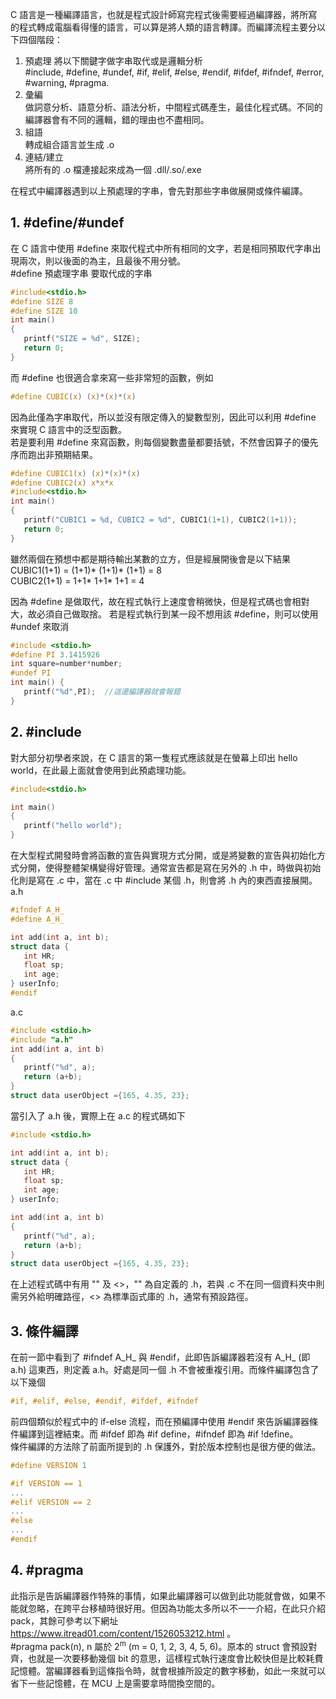 C 語言是一種編譯語言，也就是程式設計師寫完程式後需要經過編譯器，將所寫的程式轉成電腦看得懂的語言，可以算是將人類的語言轉譯。而編譯流程主要分以下四個階段：
1. 預處理
   將以下關鍵字做字串取代或是邏輯分析\
   #include, #define, #undef, #if, #elif, #else, #endif, #ifdef, #ifndef, #error, #warning, #pragma. 
2. 彙編\
   做詞意分析、語意分析、語法分析，中間程式碼產生，最佳化程式碼。不同的編譯器會有不同的邏輯，錯的理由也不盡相同。
3. 組語\
   轉成組合語言並生成 .o
4. 連結/建立\
   將所有的 .o 檔連接起來成為一個 .dll/.so/.exe
   
在程式中編譯器遇到以上預處理的字串，會先對那些字串做展開或條件編譯。

## 1. #define/#undef
在 C 語言中使用 #define 來取代程式中所有相同的文字，若是相同預取代字串出現兩次，則以後面的為主，且最後不用分號。\
#define 預處理字串 要取代成的字串
```C
#include<stdio.h>
#define SIZE 8
#define SIZE 10
int main()
{
   printf("SIZE = %d", SIZE); 
   return 0;
}
```
而 #define 也很適合拿來寫一些非常短的函數，例如
```C
#define CUBIC(x) (x)*(x)*(x) 
```
因為此僅為字串取代，所以並沒有限定傳入的變數型別，因此可以利用 #define 來實現 C 語言中的泛型函數。\
若是要利用 #define 來寫函數，則每個變數盡量都要括號，不然會因算子的優先序而跑出非預期結果。
```C
#define CUBIC1(x) (x)*(x)*(x) 
#define CUBIC2(x) x*x*x
#include<stdio.h>
int main()
{
   printf("CUBIC1 = %d, CUBIC2 = %d", CUBIC1(1+1), CUBIC2(1+1)); 
   return 0;
}
```
雖然兩個在預想中都是期待輸出某數的立方，但是經展開後會是以下結果\
CUBIC1(1+1) = (1+1)* (1+1)* (1+1) = 8\
CUBIC2(1+1) = 1+1* 1+1* 1+1 = 4

因為 #define 是做取代，故在程式執行上速度會稍微快，但是程式碼也會相對大，故必須自己做取捨。
若是程式執行到某一段不想用該 #define，則可以使用 #undef 來取消
```C
#include <stdio.h>  
#define PI 3.1415926  
int square=number*number;  
#undef PI  
int main() {  
   printf("%d",PI);  //這邊編譯器就會報錯
}
```

## 2. #include
對大部分初學者來說，在 C 語言的第一隻程式應該就是在螢幕上印出 hello world，在此最上面就會使用到此預處理功能。
```C
#include<stdio.h>

int main()
{
   printf("hello world");
}
```
在大型程式開發時會將函數的宣告與實現方式分開，或是將變數的宣告與初始化方式分開，使得整體架構變得好管理。通常宣告都是寫在另外的 .h 中，時做與初始化則是寫在 .c 中，當在 .c 中 #include 某個 .h，則會將 .h 內的東西直接展開。 \
a.h
```C
#ifndef A_H_
#define A_H_

int add(int a, int b);
struct data {
   int HR;
   float sp;
   int age;
} userInfo;
#endif
```
a.c
```C
#include <stdio.h>
#include "a.h"
int add(int a, int b)
{
   printf("%d", a);
   return (a+b);
}
struct data userObject ={165, 4.35, 23};
```
當引入了 a.h 後，實際上在 a.c 的程式碼如下
```C
#include <stdio.h>

int add(int a, int b);
struct data {
   int HR;
   float sp;
   int age;
} userInfo;

int add(int a, int b)
{
   printf("%d", a);
   return (a+b);
}
struct data userObject ={165, 4.35, 23};
```
在上述程式碼中有用 "" 及 <>，"" 為自定義的 .h，若與 .c 不在同一個資料夾中則需另外給明確路徑，<> 為標準函式庫的 .h，通常有預設路徑。

## 3. 條件編譯
在前一節中看到了 #ifndef A_H_ 與 #endif，此即告訴編譯器若沒有 A_H_ (即a.h) 這東西，則定義 a.h。好處是同一個 .h 不會被重複引用。而條件編譯包含了以下幾個
```C
#if, #elif, #else, #endif, #ifdef, #ifndef
```
前四個類似於程式中的 if-else 流程，而在預編譯中使用 #endif 來告訴編譯器條件編譯到這裡結束。而 #ifdef 即為 #if define，#ifndef 即為 #if !define。\
條件編譯的方法除了前面所提到的 .h 保護外，對於版本控制也是很方便的做法。
```C
#define VERSION 1

#if VERSION == 1
...
#elif VERSION == 2
...
#else 
...
#endif
```

## 4. #pragma
此指示是告訴編譯器作特殊的事情，如果此編譯器可以做到此功能就會做，如果不能就忽略，在跨平台移植時很好用。但因為功能太多所以不一一介紹，在此只介紹 pack，其餘可參考以下網址 https://www.itread01.com/content/1526053212.html 。\
#pragma pack(n), n 屬於 2<sup>m</sup> (m = 0, 1, 2, 3, 4, 5, 6)。原本的 struct 會預設對齊，也就是一次要移動幾個 bit 的意思，這樣程式執行速度會比較快但是比較耗費記憶體。當編譯器看到這條指令時，就會根據所設定的數字移動，如此一來就可以省下一些記憶體，在 MCU 上是需要拿時間換空間的。
